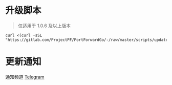 # 升级脚本

> 仅适用于 1.0.6 及以上版本

```
curl <(curl -sSL "https://gitlab.com/ProjectPF/PortForwardGo/-/raw/master/scripts/update_panel.sh")
```

# 更新通知

通知频道 [Telegram](https://t.me/PortForwardGo)

